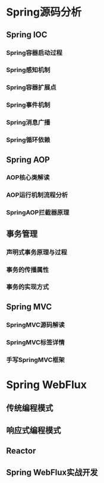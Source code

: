 
# Spring源码分析
## Spring IOC
### Spring容器启动过程
### Spring感知机制
### Spring容器扩展点
### Spring事件机制
### Spring消息广播
### Spring循环依赖

## Spring AOP
### AOP核心类解读
### AOP运行机制流程分析
### SpringAOP拦截器原理
## 事务管理
### 声明式事务原理与过程
### 事务的传播属性
### 事务的实现方式

## Spring MVC
### SpringMVC源码解读
### SpringMVC标签详情
### 手写SpringMVC框架

# Spring WebFlux
## 传统编程模式
## 响应式编程模式
## Reactor
## Spring WebFlux实战开发